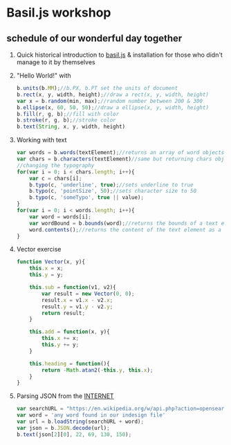 # Basil.js workshop

## schedule of our wonderful day together

1. Quick historical introduction to [basil.js](http://basiljs.ch/) & installation for those who didn't manage to it by themselves

2. "Hello World!" with 

   ```javascript
   b.units(b.MM);//b.PX, b.PT set the units of document
   b.rect(x, y, width, height);//draw a rect(x, y, width, height)
   var x = b.random(min, max);//random number between 200 & 300
   b.ellipse(x, 60, 50, 50);//draw a ellipse(x, y, width, height)
   b.fill(r, g, b);//fill with color
   b.stroke(r, g, b);//stroke color
   b.text(String, x, y, width, height)
   ```

3. Working with text

   ```javascript
   var words = b.words(textElement);//returns an array of word objects
   var chars = b.characters(textElement)//same but returning chars objects
   //changing the typography
   for(var i = 0; i < chars.length; i++){
       var c = chars[i];
       b.typo(c, 'underline', true);//sets underline to true
       b.typo(c, 'pointSize', 50);//sets character size to 50
       b.typo(c, 'someTypo', true || value);
   }
   for(var i = 0; i < words.length; i++){
       var word = words[i];
       var wordBound = b.bounds(word);//returns the bounds of a text element and it's position on the canvas
       word.contents();//returns the content of the text element as a string
   }
   ```

4. Vector exercise

   ```javascript
   function Vector(x, y){
       this.x = x;
       this.y = y;

       this.sub = function(v1, v2){
           var result = new Vector(0, 0);
           result.x = v1.x - v2.x;
           result.y = v1.y - v2.y;
           return result;
       }

       this.add = function(x, y){
           this.x += x;
           this.y += y;
       }

       this.heading = function(){
           return -Math.atan2(-this.y, this.x);
       }
   }
   ```

5. Parsing JSON from the [INTERNET](http://internet.net/)

   ```javascript
   var searchURL = "https://en.wikipedia.org/w/api.php?action=opensearch&format=json&search="
   var word = 'any word found in our indesign file'
   var url = b.loadString(searchURL + word);
   var json = b.JSON.decode(url);
   b.text(json[2][0], 22, 69, 130, 150);
   ```

   ​